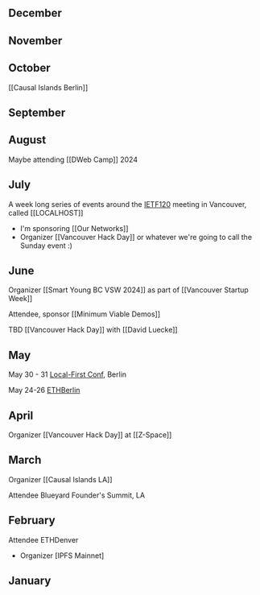 ---
---


## December

## November

## October

[[Causal Islands Berlin]]
## September

## August

Maybe attending [[DWeb Camp]] 2024

## July

A week long series of events around the [IETF120](https://www.ietf.org/how/meetings/120/) meeting in Vancouver, called [[LOCALHOST]]
* I'm sponsoring [[Our Networks]]
* Organizer [[Vancouver Hack Day]] or whatever we're going to call the Sunday event :)

## June

Organizer [[Smart Young BC VSW 2024]] as part of [[Vancouver Startup Week]]

Attendee, sponsor [[Minimum Viable Demos]]

TBD [[Vancouver Hack Day]] with [[David Luecke]]
## May

May 30 - 31 [Local-First Conf](https://www.localfirstconf.com/), Berlin

May 24-26 [ETHBerlin](https://ethberlin.org/)
## April

Organizer [[Vancouver Hack Day]] at [[Z-Space]]

## March

Organizer [[Causal Islands LA]]

Attendee Blueyard Founder's Summit, LA

## February

Attendee ETHDenver
* Organizer [IPFS Mainnet]

## January
